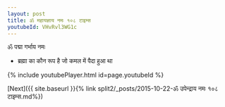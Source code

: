 ```yaml
---
layout: post
title: ॐ महायज्ञाय नमः १०८ टाइम्स
youtubeId: VHvRvl3WG1c
---
```

 
 
 ॐ पद्मा गर्भाय नमः  
 
 -  ब्रह्मा का कौन रूप है जो कमल में पैदा हुआ था 
 
  
 
  
 
 
 
 
 
 


{% include youtubePlayer.html id=page.youtubeId %}
 
[Next]({{ site.baseurl }}{% link  split2/_posts/2015-10-22-ॐ उपेन्द्राय नमः १०८ टाइम्स.md%})
 
